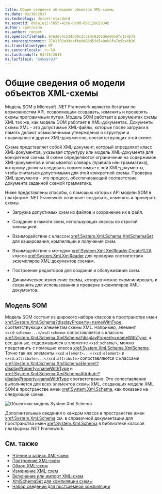 ```yaml
---
title: Общие сведения об модели объектов XML-схемы
ms.date: 03/30/2017
ms.technology: dotnet-standard
ms.assetid: 896a1e12-5655-42c6-8cdd-89c12862b34b
author: rpetrusha
ms.author: ronpet
ms.openlocfilehash: 97e2e54c534b30c3c514c9102ded0050fc154b75
ms.sourcegitcommit: 2701302a99cafbe0d86d53d540eb0fa7e9b46b36
ms.translationtype: HT
ms.contentlocale: ru-RU
ms.lasthandoff: 04/28/2019
ms.locfileid: "64589793"
---
```

# <a name="xml-schema-object-model-overview"></a>Общие сведения об модели объектов XML-схемы
Модель SOM в Microsoft .NET Framework является богатым по возможностям API, позволяющим создавать, изменять и проверять схемы программным путем. Модель SOM работает в документах схемы XML так же, как модель DOM работает в XML-документах. Документы схемы XML - это допустимые XML-файлы, которые после загрузки в память делают осмысленными утверждения о структуре и правильности других XML-документов, соответствующих этой схеме.  
  
 Схема представляет собой XML-документ, который определяет класс XML-документов, указывая структуру или модель XML-документа для конкретной схемы. В схеме определяются ограничения на содержимое XML-документов и описывается словарь (правила или грамматика), которому должны следовать совместимые с ней XML-документы, чтобы считаться допустимыми для этой конкретной схемы. Проверка XML-документа - это процесс, обеспечивающий соответствие документа заданной схемой грамматике.  
  
 Ниже представлены способы, с помощью которых API модели SOM в платформе .NET Framework позволяет создавать, изменять и проверять схемы.  
  
- Загрузка допустимых схем из файлов и сохранение их в файл.  
  
- Создание в памяти схем, использующих классы со строгой типизацией.  
  
- Взаимодействие с классом <xref:System.Xml.Schema.XmlSchemaSet> для кэширования, компиляции и получения схем.  
  
- Взаимодействие с методом <xref:System.Xml.XmlReader.Create%2A> класса <xref:System.Xml.XmlReader> для проверки соответствия экземпляров XML-документов схемам.  
  
- Построение редакторов для создания и обслуживания схем.  
  
- Динамическое изменение схемы, которую можно скомпилировать и сохранить для использования в проверке экземпляров XML-документов.  
  
## <a name="the-schema-object-model"></a>Модель SOM  
 Модель SOM состоит из широкого набора классов в пространстве имен <xref:System.Xml.Schema?displayProperty=nameWithType>, соответствующих элементам схемы XML. Например, элемент `<xsd:schema>...</xsd:schema>` сопоставляется с классом <xref:System.Xml.Schema.XmlSchema?displayProperty=nameWithType>, а все данные, содержащиеся в элементе `<xsd:schema/>`, можно представить с помощью класса <xref:System.Xml.Schema.XmlSchema>. Точно так же элементы `<xsd:element>...</xsd:element>` и `<xsd:attribute>...</xsd:attribute>` сопоставляются с классами <xref:System.Xml.Schema.XmlSchemaElement?displayProperty=nameWithType> и <xref:System.Xml.Schema.XmlSchemaAttribute?displayProperty=nameWithType> соответственно. Это сопоставление выполняется для всех элементов схемы XML, создающих модели XML SOM в пространстве имен <xref:System.Xml.Schema>, как показано на следующей схеме.  
  
 ![Объектная модель System.Xml.Schema](./media/xml-schema-object-model-overview/xml-schema-object-model.gif)  
  
 Дополнительные сведения о каждом классе в пространстве имен <xref:System.Xml.Schema> см. в справочной документации для пространства имен <xref:System.Xml.Schema> в библиотеке классов платформы .NET Framework.  
  
## <a name="see-also"></a>См. также

- [Чтение и запись XML-схем](../../../../docs/standard/data/xml/reading-and-writing-xml-schemas.md)
- [Построение XML-схем](../../../../docs/standard/data/xml/building-xml-schemas.md)
- [Обход XML-схем](../../../../docs/standard/data/xml/traversing-xml-schemas.md)
- [Изменение XML-схем](../../../../docs/standard/data/xml/editing-xml-schemas.md)
- [Включение или импорт XML-схем](../../../../docs/standard/data/xml/including-or-importing-xml-schemas.md)
- [XmlSchemaSet для компиляции схемы](../../../../docs/standard/data/xml/xmlschemaset-for-schema-compilation.md)
- [Набор сведений для постсхемной компиляции](../../../../docs/standard/data/xml/post-schema-compilation-infoset.md)
